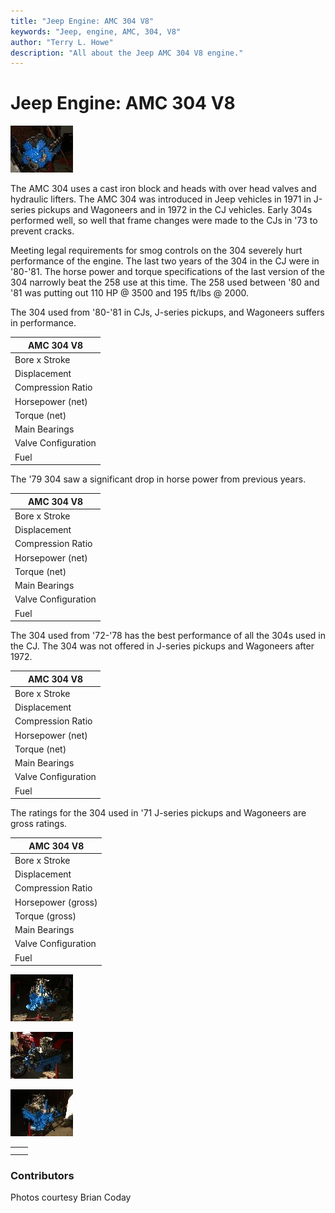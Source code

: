 ```yaml
---
title: "Jeep Engine: AMC 304 V8"
keywords: "Jeep, engine, AMC, 304, V8"
author: "Terry L. Howe"
description: "All about the Jeep AMC 304 V8 engine."
---
```


# Jeep Engine: AMC 304 V8

[![AMC 304](3041_.jpg)](3041.jpg)

The AMC 304 uses a cast iron block and heads with over head valves
and hydraulic lifters.  The AMC 304 was introduced in Jeep vehicles
in 1971 in J-series pickups and Wagoneers and in 1972 in the CJ
vehicles.  Early 304s performed well, so well that frame changes
were made to the CJs in '73 to prevent cracks.

Meeting legal requirements
for smog controls on the 304 severely hurt performance of the engine.
The last two years of the 304 in the CJ were in '80-'81.  The horse
power and torque specifications of the last version of the 304
narrowly beat the 258 use at this time.  The 258 used between
'80 and '81 was putting out 110 HP @ 3500 and 195 ft/lbs @ 2000.

The 304 used from '80-'81 in CJs, J-series pickups, and
Wagoneers suffers in performance.

| AMC 304 V8 |
| --- |
| Bore x Stroke | 3.75" x 3.44" |
| Displacement | 304(4.98L) |
| Compression Ratio | 8.4:1 |
| Horsepower (net) | 125@3200 |
| Torque (net) | 220@2400 |
| Main Bearings | 5 |
| Valve Configuration | OHV |
| Fuel | 2bbl |

The '79 304 saw a significant drop in horse power from previous
years.

| AMC 304 V8 |
| --- |
| Bore x Stroke | 3.75" x 3.44" |
| Displacement | 304(4.98L) |
| Compression Ratio | 8.4:1 |
| Horsepower (net) | 130@4200 |
| Torque (net) | 245@2500 |
| Main Bearings | 5 |
| Valve Configuration | OHV |
| Fuel | 2bbl |

The 304 used from '72-'78 has the best performance of all the 304s
used in the CJ.  The 304 was not offered in J-series pickups and
Wagoneers after 1972.

| AMC 304 V8 |
| --- |
| Bore x Stroke | 3.75" x 3.44" |
| Displacement | 304(4.98L) |
| Compression Ratio | 8.4:1 |
| Horsepower (net) | 150@4200 |
| Torque (net) | 245@2500 |
| Main Bearings | 5 |
| Valve Configuration | OHV |
| Fuel | 2bbl |

The ratings for the 304 used in '71 J-series pickups and Wagoneers
are gross ratings.

| AMC 304 V8 |
| --- |
| Bore x Stroke | 3.75" x 3.44" |
| Displacement | 304(4.98L) |
| Compression Ratio | 8.4:1 |
| Horsepower (gross) | 210@4400 |
| Torque (gross) | 300@2600 |
| Main Bearings | 5 |
| Valve Configuration | OHV |
| Fuel | 2bbl |

[![AMC 304](3042_.jpg)](3042.jpg)

[![AMC 304](3044_.jpg)](3044.jpg)

[![AMC 304](3043_.jpg)](3043.jpg)

|  |  |
| --- | --- |
|  |  |
|  |  |

### Contributors

Photos courtesy Brian Coday